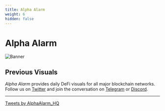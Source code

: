 ```yaml
---
title: Alpha Alarm
weight: 6
hidden: false
---
```


# Alpha Alarm

![Banner](./images/Alpha_Banner.png)

## Previous Visuals

_*Alpha Alarm*_ provides daily DeFi visuals for all major blockchain networks. Follow us on [Twitter](https://twitter.com/AlphaAlarm_HQ) and join the conversation on [Telegram](https://t.me/alphalarm_hq) or [Discord](https://discord.gg/M4aRubV).

---

<a class="twitter-timeline" data-theme="dark" href="https://twitter.com/AlphaAlarm_HQ?ref_src=twsrc%5Etfw">Tweets by AlphaAlarm_HQ</a> <script async src="https://platform.twitter.com/widgets.js" charset="utf-8"></script>
